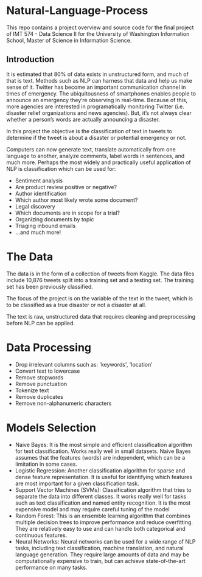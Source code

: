 # Natural-Language-Process
This repo contains a project overview and source code for the final project of IMT 574 - Data Science II for the University of Washington Information School, Master of Science in Information Science. 

## Introduction
It is estimated that 80% of data exists in unstructured form, and much of that is text. Methods such as NLP can harness that data and help us make sense of it. Twitter has become an important communication channel in times of emergency.
The ubiquitousness of smartphones enables people to announce an emergency they’re observing in real-time. 
Because of this, more agencies are interested in programatically monitoring Twitter (i.e. disaster relief organizations and news agencies).
But, it’s not always clear whether a person’s words are actually announcing a disaster.


In this project the objective is the classification of text in tweets to determine if the tweet is about a disaster or potential emergency or not.

Computers can now generate text, translate automatically from one language to another, analyze comments, label words in sentences, and much more.
Perhaps the most widely and practically useful application of NLP is classification which can be used for:
- Sentiment analysis 
- Are product review positive or negative?
- Author identification 
- Which author most likely wrote some document?
- Legal discovery
- Which documents are in scope for a trial?
- Organizing documents by topic
- Triaging inbound emails
- ...and much more!

# The Data

The data is in the form of a collection of tweets from Kaggle. The data files include 10,876 tweets split into a training set and a testing set. The training set has been previously classified.

The focus of the project is on the variable of the text in the tweet, which is to be classified as a true disaster or not a disaster at all.

The text is raw, unstructured data that requires cleaning and preprocessing before NLP can be applied.


# Data Processing
- Drop irrelevant columns such as: 'keywords', 'location'
- Convert text to lowercase
- Remove stopwords
- Remove punctuation
- Tokenize text
- Remove duplicates
- Remove non-alphanumeric characters

# Models Selection
- Naive Bayes: It is the most simple and efficient classification algorithm for text classification. Works really well in small datasets. Naive Bayes assumes that the features (words) are independent, which can be a limitation in some cases.
- Logistic Regression: Another classification algorithm for sparse and dense feature representation. It is useful for identifying which features are most important for a given classification task.    
- Support Vector Machines (SVMs): Classification algorithm that tries to separate the data into different classes. It works really well  for tasks such as text classification and named entity recognition. It is the most expensive model and may require careful tuning of the model 
- Random Forest: This is an ensemble learning algorithm that combines multiple decision trees to improve performance and reduce overfitting. They are relatively easy to use and can handle both categorical and continuous features.
- Neural Networks: Neural networks can be used for a wide range of NLP tasks, including text classification, machine translation, and natural language generation. They require large amounts of data and may be computationally expensive to train, but can achieve state-of-the-art performance on many tasks.






